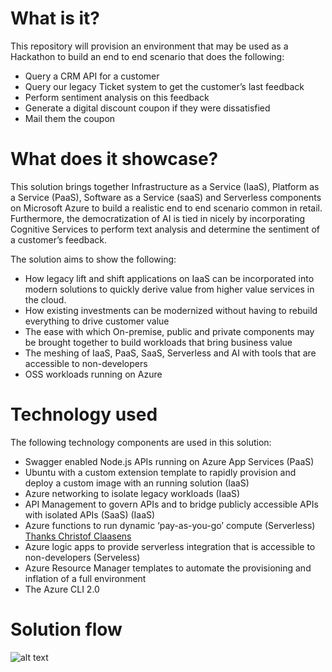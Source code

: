 # What is it?

This repository will provision an environment that may be used as a Hackathon to build an end to end scenario that does the following:

*	Query a CRM API for a customer
*	Query our legacy Ticket system to get the customer’s last feedback
*	Perform sentiment analysis on this feedback
*	Generate a digital discount coupon if they were dissatisfied
*	Mail them the coupon

# What does it showcase?

This solution brings together Infrastructure as a Service (IaaS), Platform as a Service (PaaS), Software as a Service (saaS) and Serverless components on Microsoft Azure to build a realistic end to end scenario common in retail. Furthermore, the democratization of AI is tied in nicely by incorporating Cognitive Services to perform text analysis and determine the sentiment of a customer’s feedback.

The solution aims to show the following:

*	How legacy lift and shift applications on IaaS can be incorporated into modern solutions to quickly derive value from higher value services in the cloud.
*	How existing investments can be modernized without having to rebuild everything to drive customer value
*	The ease with which On-premise, public and private components may be brought together to build workloads that bring business value
*	The meshing of IaaS, PaaS, SaaS, Serverless and AI with tools that are accessible to non-developers
*	OSS workloads running on Azure

# Technology used

The following technology components are used in this solution:

*	Swagger enabled Node.js APIs running on Azure App Services (PaaS)
*	Ubuntu with a custom extension template to rapidly provision and deploy a custom image with an running solution (IaaS)
*	Azure networking to isolate legacy workloads (IaaS)
*	API Management to govern APIs and to bridge publicly accessible APIs with isolated APIs (SaaS) (IaaS)
*	Azure functions to run dynamic ‘pay-as-you-go’ compute (Serverless) [Thanks Christof Claasens](https://github.com/xstof/Quiz) 
*	Azure logic apps to provide serverless integration that is accessible to non-developers (Serveless)
*	Azure Resource Manager templates to automate the provisioning and inflation of a full environment
*	The Azure CLI 2.0

# Solution flow

![alt text](https://github.com/shanepeckham/MiniCADHackathon/blob/master/Typology.jpg)
